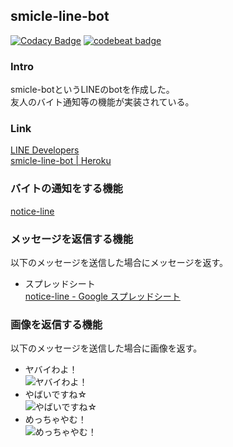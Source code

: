 ## smicle-line-bot
[![Codacy Badge](https://api.codacy.com/project/badge/Grade/ddbc31c0f11143b2bc90ad5da9e44fc4)](https://www.codacy.com/manual/smicle/smicle-line-bot?utm_source=github.com&amp;utm_medium=referral&amp;utm_content=smicle/smicle-line-bot&amp;utm_campaign=Badge_Grade)
[![codebeat badge](https://codebeat.co/badges/80586104-7402-4c0b-834f-dd7adecb7151)](https://codebeat.co/projects/github-com-smicle-smicle-line-bot-master)

### Intro
smicle-botというLINEのbotを作成した。  
友人のバイト通知等の機能が実装されている。  

### Link
[LINE Developers](https://developers.line.biz/console/channel/1654037421?status=success)  
[smicle-line-bot | Heroku](https://dashboard.heroku.com/apps/smicle-line-bot)

### バイトの通知をする機能
[notice-line](https://github.com/smicle/smicle-line-bot/tree/master/notice-line)  

### メッセージを返信する機能
以下のメッセージを送信した場合にメッセージを返す。  
- スプレッドシート  
  [notice-line - Google スプレッドシート](https://docs.google.com/spreadsheets/d/1ACRIqT95fIjMhyzibSxO6MXCGZYQIcDzvnMsn7_t94k/edit#gid=0)

### 画像を返信する機能
以下のメッセージを送信した場合に画像を返す。  
- ヤバイわよ！  
  ![ヤバイわよ！](https://github.com/smicle/smicle-line-bot/blob/assets/assets/%E3%83%A4%E3%83%90%E3%82%A4%E3%82%8F%E3%82%88%EF%BC%81.png "ヤバイわよ！.png")  
- やばいですね☆  
  ![やばいですね☆](https://github.com/smicle/smicle-line-bot/blob/assets/assets/%E3%82%84%E3%81%B0%E3%81%84%E3%81%A7%E3%81%99%E3%81%AD%E2%98%86.png "やばいですね☆.png")  
- めっちゃやむ！  
  ![めっちゃやむ！](https://github.com/smicle/smicle-line-bot/blob/assets/assets/%E3%82%81%E3%81%A3%E3%81%A1%E3%82%83%E3%82%84%E3%82%80%EF%BC%81.png "めっちゃやむ！.png")  
